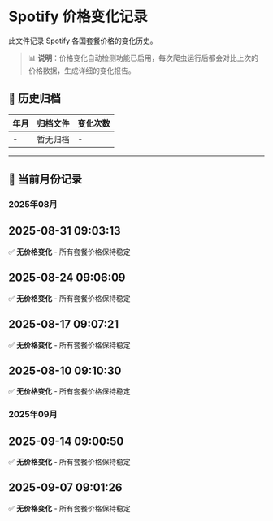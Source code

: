# Spotify 价格变化记录

此文件记录 Spotify 各国套餐价格的变化历史。

> 📊 **说明**：价格变化自动检测功能已启用，每次爬虫运行后都会对比上次的价格数据，生成详细的变化报告。

## 📁 历史归档

| 年月 | 归档文件 | 变化次数 |
|------|----------|----------|
| - | 暂无归档 | - |

---

## 📅 当前月份记录

### 2025年08月

## 2025-08-31 09:03:13

✅ **无价格变化** - 所有套餐价格保持稳定



## 2025-08-24 09:06:09

✅ **无价格变化** - 所有套餐价格保持稳定



## 2025-08-17 09:07:21

✅ **无价格变化** - 所有套餐价格保持稳定



## 2025-08-10 09:10:30

✅ **无价格变化** - 所有套餐价格保持稳定




### 2025年09月

## 2025-09-14 09:00:50

✅ **无价格变化** - 所有套餐价格保持稳定



## 2025-09-07 09:01:26

✅ **无价格变化** - 所有套餐价格保持稳定

